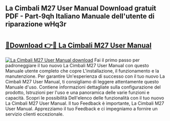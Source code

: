 ## La Cimbali M27 User Manual Download gratuit PDF - Part-9qh Italiano Manuale dell'utente di riparazione wHq3r

# <h2><a href="http://dfaf6uj.blite.top/?on=La+Cimbali+M27+User+Manual">🔗Download 👉🔴 La Cimbali M27 User Manual</a></h2>

[![La Cimbali M27 User Manual download](https://i.imgur.com/lujVjoI.png)](http://dfaf6uj.blite.top/?on=La+Cimbali+M27+User+Manual)
Fai il primo passo per padroneggiare il tuo nuovo La Cimbali M27 User Manual con questo Manuale utente completo che copre L'installazione, il funzionamento e la manutenzione. Per garantire Un'esperienza di successo con il tuo nuovo La Cimbali M27 User Manual, ti consigliamo di leggere attentamente questo Manuale d'uso. Contiene informazioni dettagliate sulla configurazione del prodotto, Istruzioni per l'uso e una panoramica delle varie funzioni e capacità. Scopri le possibilità Dell'elenco delle funzionalità con il tuo nuovo La Cimbali M27 User Manual. Il tuo Feedback è importante, La Cimbali M27 User Manual. Apprezziamo il tuo Feedback e ci impegniamo a fornire un servizio clienti eccezionale.

